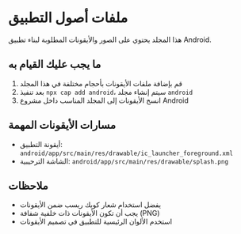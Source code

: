 # ملفات أصول التطبيق

هذا المجلد يحتوي على الصور والأيقونات المطلوبة لبناء تطبيق Android.

## ما يجب عليك القيام به

1. قم بإضافة ملفات الأيقونات بأحجام مختلفة في هذا المجلد
2. بعد تنفيذ `npx cap add android`، سيتم إنشاء مجلد `android`
3. انسخ الأيقونات إلى المجلد المناسب داخل مشروع Android

## مسارات الأيقونات المهمة

- أيقونة التطبيق: `android/app/src/main/res/drawable/ic_launcher_foreground.xml`
- الشاشة الترحيبية: `android/app/src/main/res/drawable/splash.png`

## ملاحظات

- يفضل استخدام شعار كويك ريسب ضمن الأيقونات
- يجب أن تكون الأيقونات ذات خلفية شفافة (PNG)
- استخدم الألوان الرئيسية للتطبيق في تصميم الأيقونات